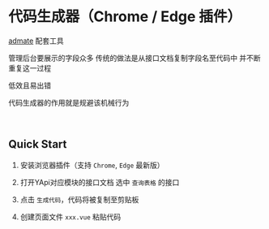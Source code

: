 # 代码生成器（Chrome / Edge 插件）

[admate](https://github.com/cloydlau/admate) 配套工具

管理后台要展示的字段众多 传统的做法是从接口文档复制字段名至代码中 并不断重复这一过程

低效且易出错

代码生成器的作用就是规避该机械行为

<br/>

## Quick Start

1. 安装浏览器插件（支持 `Chrome`, `Edge` 最新版）
   
2. 打开YApi对应模块的接口文档 选中 `查询表格` 的接口

3. 点击 `生成代码`，代码将被复制至剪贴板
   
4. 创建页面文件 `xxx.vue` 粘贴代码
